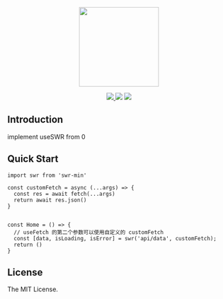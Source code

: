 <p align="center"><img height="180" src="https://user-images.githubusercontent.com/26371465/236753268-60e12bd4-de92-4aae-97db-076371b9098f.png"></p>

<p align="center">
  <a href="https://www.npmjs.com/package/swr-min"><img src="https://img.shields.io/badge/npm-v8.11.0-green"> </a>
  <a href="https://www.npmjs.com/package/swr-min"><img src="https://img.shields.io/badge/react-v18.2.0-green"></a>
  <a href="https://www.npmjs.com/package/swr-min"><img src="https://img.shields.io/badge/LICENSE-MIT-blue"></a>
</p>

## Introduction

implement useSWR from 0

## Quick Start

```
import swr from 'swr-min'

const customFetch = async (...args) => {
  const res = await fetch(...args)
  return await res.json()
}


const Home = () => {
  // useFetch 的第二个参数可以使用自定义的 customFetch
  const [data, isLoading, isError] = swr('api/data', customFetch);
  return ()
}
```

## License

The MIT License.
